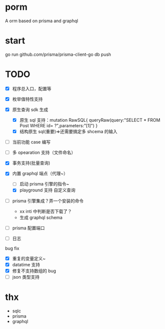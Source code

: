 # porm

A orm based on prisma and graphql

# start

go run github.com/prisma/prisma-client-go db push

# TODO

- [x] 程序总入口，配置等
- [x] 枚举值特性支持

- [x] 原生查询 sdk 生成

  - [x] 原生 sql 支持：mutation RawSQL{ queryRaw(query:"SELECT \* FROM Post WHERE id= ?",parameters:"[1]") }
  - [x] 结构原生 sql(重要)=>还需要搞定多 shcema 的输入

- [ ] 当前功能 case 编写
- [ ] 多 opearation 支持（文件命名）
- [x] 事务支持(批量查询)
- [x] 内置 graphql 端点（代理~）

  - [ ] 启动 prisma 引擎的指令~
  - [x] playground 支持 自定义查询

- [ ] prisma 引擎集成？弄一个安装的命令
  - xx inti 中判断是否下载了？
  - 生成 graphql schema
- [ ] prisma 配置端口
- [ ] 日志

bug fix

- [x] 重复的变量定义~
- [x] datatime 支持
- [x] 修复不支持数组的 bug
- [ ] json 类型支持

# thx

- sqlc
- prisma
- graphql
